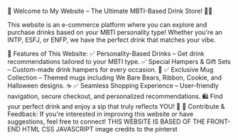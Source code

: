 🛒 Welcome to My Website – The Ultimate MBTI-Based Drink Store! 🥤✨

This website is an e-commerce platform where you can explore and purchase drinks based on your MBTI personality type! Whether you're an INTP, ESFJ, or ENFP, we have the perfect drink that matches your vibe.

🌟 Features of This Website:
✅ Personality-Based Drinks – Get drink recommendations tailored to your MBTI type.
✅ Special Hampers & Gift Sets – Custom-made drink hampers for every occasion. 🎁
✅ Exclusive Mug Collection – Themed mugs including We Bare Bears, Ribbon, Cookie, and Halloween designs. ☕
✅ Seamless Shopping Experience – User-friendly navigation, secure checkout, and personalized recommendations.
🛍️ Find your perfect drink and enjoy a sip that truly reflects YOU! 🍹
💬 Contribute & Feedback: If you're interested in improving this website or have suggestions, feel free to connect! 
                                                                                                                                THIS WEBSITE IS BASED OF THE FRONT-END 
                                                                                                                                HTML
                                                                                                                                CSS
                                                                                                                                JAVASCRIPT
                                                                                                                                image credits to the pinterst 
